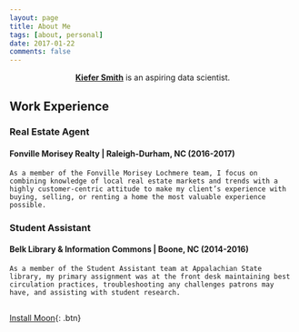 ```yaml
---
layout: page
title: About Me
tags: [about, personal]
date: 2017-01-22
comments: false
---
```

    
<center><a href="http://kiefersmith.github.io/about/"><b>Kiefer Smith</b></a> is an aspiring data scientist.</center>

## Work Experience
### Real Estate Agent
#### Fonville Morisey Realty | Raleigh-Durham, NC (2016-2017)
	As a member of the Fonville Morisey Lochmere team, I focus on combining knowledge of local real estate markets and trends with a highly customer-centric attitude to make my client’s experience with buying, selling, or renting a home the most valuable experience possible.

### Student Assistant
#### Belk Library & Information Commons | Boone, NC  (2014-2016)
	As a member of the Student Assistant team at Appalachian State library, my primary assignment was at the front desk maintaining best circulation practices, troubleshooting any challenges patrons may have, and assisting with student research.  

##
      
[Install Moon](https://github.com/TaylanTatli/Moon){: .btn}
